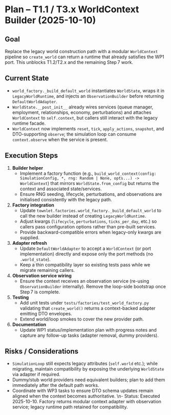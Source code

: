 # Plan – T1.1 / T3.x WorldContext Builder (2025-10-10)

## Goal
Replace the legacy world construction path with a modular `WorldContext` pipeline so `create_world` can return a runtime that already satisfies the WP1 port. This unblocks T1.2/T2.x and the remaining Step 7 work.

## Current State
- `world_factory._build_default_world` instantiates `WorldState`, wraps it in `LegacyWorldRuntime`, and injects an `ObservationBuilder` before returning `DefaultWorldAdapter`.
- `WorldState.__post_init__` already wires services (queue manager, employment, relationships, economy, perturbations) and attaches `WorldContext` to `self.context`, but callers still interact with the legacy runtime facade.
- `WorldContext` now implements `reset`, `tick`, `apply_actions`, `snapshot`, and DTO-supporting `observe`; the simulation loop can consume `context.observe` when the service is present.

## Execution Steps
1. **Builder helper**
   - Implement a factory function (e.g., `build_world_context(config: SimulationConfig, *, rng: Random | None, opts...) -> WorldContext`) that mirrors `WorldState.from_config` but returns the context and associated state/services.
   - Ensure RNG seeding, lifecycle, perturbations, and observations are initialised consistently with the legacy path.
2. **Factory integration**
   - Update `townlet.factories.world_factory._build_default_world` to call the new builder instead of creating `LegacyWorldRuntime`.
   - Adjust kwargs (`lifecycle`, `perturbations`, `ticks_per_day`, etc.) so callers pass configuration options rather than pre-built services.
   - Provide backward-compatible errors when legacy-only kwargs are supplied.
3. **Adapter refresh**
   - Update `DefaultWorldAdapter` to accept a `WorldContext` (or port implementation) directly and expose only the port methods (no `.world_state`).
   - Keep a thin compatibility layer so existing tests pass while we migrate remaining callers.
4. **Observation service wiring**
   - Ensure the context receives an observation service (re-using `ObservationBuilder` internally). Remove the loop-side bootstrap once Step 7 is complete.
5. **Testing**
   - Add unit tests under `tests/factories/test_world_factory.py` validating that `create_world()` returns a context-backed adapter emitting DTO envelopes.
   - Extend world/loop smokes to cover the new provider path.
6. **Documentation**
   - Update WP1 status/implementation plan with progress notes and capture any follow-up tasks (adapter removal, dummy providers).

## Risks / Considerations
- `SimulationLoop` still expects legacy attributes (`self.world` etc.); while migrating, maintain compatibility by exposing the underlying `WorldState` via adapter if required.
- Dummy/stub world providers need equivalent builders; plan to add them immediately after the default path works.
- Coordinate with WP3 tasks to ensure DTO schema updates remain aligned when the context becomes authoritative.
\n- Status: Executed 2025-10-10. Factory returns modular context adapter with observation service; legacy runtime path retained for compatibility.

